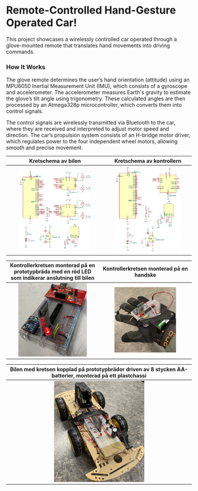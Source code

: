 # Remote-Controlled Hand-Gesture Operated Car!

This project showcases a wirelessly controlled car operated through a glove-mounted remote that translates hand movements into driving commands.

### How It Works  
The glove remote determines the user’s hand orientation (attitude) using an MPU6050 Inertial Measurement Unit (IMU), which consists of a gyroscope and accelerometer. The accelerometer measures Earth's gravity to estimate the glove’s tilt angle using trigonometry. These calculated angles are then processed by an Atmega328p microcontroller, which converts them into control signals.  

The control signals are wirelessly transmitted via Bluetooth to the car, where they are received and interpreted to adjust motor speed and direction. The car’s propulsion system consists of an H-bridge motor driver, which regulates power to the four independent wheel motors, allowing smooth and precise movement.  

| Kretschema av bilen | Kretschema av kontrollern  | 
| ---           | ---           |                                                                                                                                                   
| <div align="center"><img src="https://github.com/Siggeaxe/Radiostyrd-bil/blob/main/Bilder/Motorstyrning_kretsschema.png" width="78%"></div> | <div align="center"><img src="https://github.com/Siggeaxe/Radiostyrd-bil/blob/main/Bilder/Styrning_kretsschema.png" width="80%"></div> |


| Kontrollerkretsen monterad på en prototypbräda med en röd LED som indikerar anslutning till bilen | Kontrollerkretsen monterad på en handske  | 
| ---           | ---           |                                                                                                                                                   
| <div align="center"><img src="https://github.com/Siggeaxe/Radiostyrd-bil/blob/main/Bilder/Kontroller.jpg" width="78%"></div> | <div align="center"><img src="https://github.com/Siggeaxe/Radiostyrd-bil/blob/main/Bilder/Kontroller_handske.jpg" width="70%"></div> |

| Bilen med kretsen kopplad på prototypbrädor driven av 8 stycken AA-batterier, monterad på ett plastchassi |
| ---           |
| <div align="center"><img src="https://github.com/Siggeaxe/Radiostyrd-bil/blob/main/Bilder/Bil2.jpg" width="50%"></div> |

